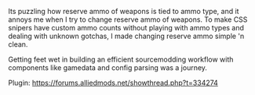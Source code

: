 Its puzzling how reserve ammo of weapons is tied to ammo type, and it annoys me when I try to change reserve ammo of weapons. To make CSS snipers have custom ammo counts without playing with ammo types and dealing with unknown gotchas, I made changing reserve ammo simple 'n clean.

Getting feet wet in building an efficient sourcemodding workflow with components like gamedata and config parsing was a journey.

Plugin: https://forums.alliedmods.net/showthread.php?t=334274